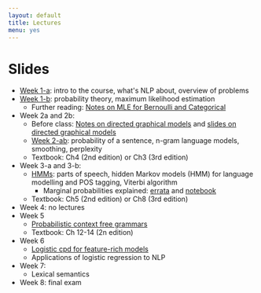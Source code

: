 ```yaml
---
layout: default
title: Lectures
menu: yes
---
```


# Slides

* [Week 1-a](lectures/week1-a.pdf): intro to the course, what's NLP about, overview of problems
* [Week 1-b](lectures/week1-b.pdf): probability theory, maximum likelihood estimation 
    * Further reading: [Notes on MLE for Bernoulli and Categorical](//github.com/wilkeraziz/notes/blob/master/machine-learning/MLE/main.pdf)
* Week 2a and 2b:
    * Before class: [Notes on directed graphical models](//github.com/wilkeraziz/notes/blob/master/machine-learning/PGM/main.pdf) and [slides on directed graphical models](lectures/pgms.pdf)
    * [Week 2-ab](lectures/week2.pdf): probability of a sentence, n-gram language models, smoothing, perplexity 
    * Textbook: Ch4 (2nd edition) or Ch3 (3rd edition)
* Week 3-a and 3-b:
    * [HMMs](lectures/week3-a.pdf): parts of speech, hidden Markov models (HMM) for language modelling and POS tagging, Viterbi algorithm
        * Marginal probabilities explained: [errata](lectures/forward-errata.pdf) and [notebook](labs/forward/Forward.ipynb)
    * Textbook: Ch5 (2nd edition) or Ch8 (3rd edition)
* Week 4: no lectures
* Week 5
    * [Probabilistic context free grammars](lectures/week5-a.pdf)
    * Textbook: Ch 12-14 (2n edition)
* Week 6
    * [Logistic cpd for feature-rich models](lectures/week6-a.pdf)
    * Applications of logistic regression to NLP
* Week 7:
    * Lexical semantics
* Week 8: final exam

